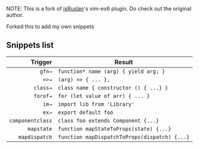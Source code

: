 NOTE: This is a fork of [isRuslan](https://github.com/isRuslan/vim-es6)'s vim-es6 plugin.
Do check out the original author.

Forked this to add my own snippets

## Snippets list
| Trigger  | Result  |
| -------: | ------- |
| `gfn→`   | `function* name (arg) { yield arg; }` |
| `=>→`    | `(arg) => { ... },` |
| `class→` | `class name { constructor () { ...} }` |
| `forof→` | `for (let value of arr) { ... }` |
| `im→`    | `import lib from 'Library'` |
| `ex→`    | `export default foo` |
| `componentclass` | `class foo extends Component {...}` |
| `mapstate` | `function mapStateToProps(state) {...}` |
| `mapdispatch` | `function mapDispatchToProps(dispatch) {...}` |
